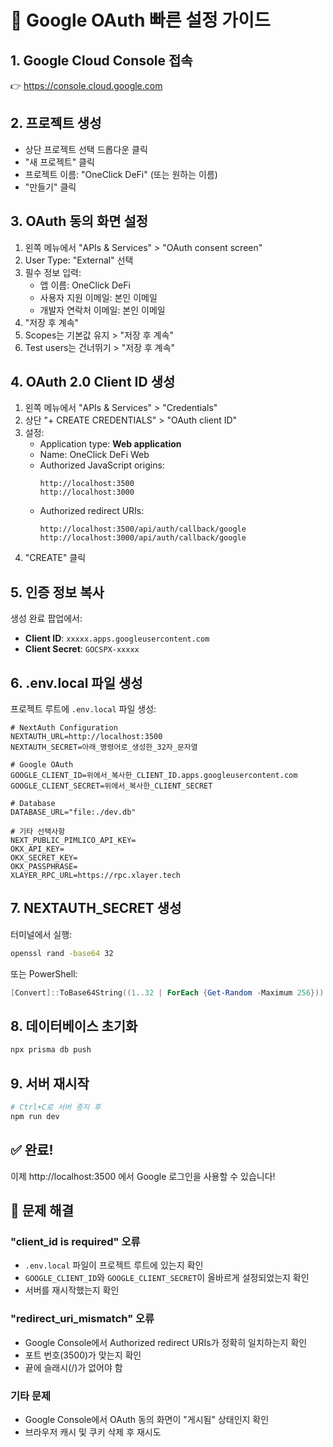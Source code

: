 # 🚀 Google OAuth 빠른 설정 가이드

## 1. Google Cloud Console 접속
👉 https://console.cloud.google.com

## 2. 프로젝트 생성
- 상단 프로젝트 선택 드롭다운 클릭
- "새 프로젝트" 클릭
- 프로젝트 이름: "OneClick DeFi" (또는 원하는 이름)
- "만들기" 클릭

## 3. OAuth 동의 화면 설정
1. 왼쪽 메뉴에서 "APIs & Services" > "OAuth consent screen"
2. User Type: "External" 선택
3. 필수 정보 입력:
   - 앱 이름: OneClick DeFi
   - 사용자 지원 이메일: 본인 이메일
   - 개발자 연락처 이메일: 본인 이메일
4. "저장 후 계속"
5. Scopes는 기본값 유지 > "저장 후 계속"
6. Test users는 건너뛰기 > "저장 후 계속"

## 4. OAuth 2.0 Client ID 생성
1. 왼쪽 메뉴에서 "APIs & Services" > "Credentials"
2. 상단 "+ CREATE CREDENTIALS" > "OAuth client ID"
3. 설정:
   - Application type: **Web application**
   - Name: OneClick DeFi Web
   - Authorized JavaScript origins:
     ```
     http://localhost:3500
     http://localhost:3000
     ```
   - Authorized redirect URIs:
     ```
     http://localhost:3500/api/auth/callback/google
     http://localhost:3000/api/auth/callback/google
     ```
4. "CREATE" 클릭

## 5. 인증 정보 복사
생성 완료 팝업에서:
- **Client ID**: `xxxxx.apps.googleusercontent.com`
- **Client Secret**: `GOCSPX-xxxxx`

## 6. .env.local 파일 생성
프로젝트 루트에 `.env.local` 파일 생성:

```env
# NextAuth Configuration
NEXTAUTH_URL=http://localhost:3500
NEXTAUTH_SECRET=아래_명령어로_생성한_32자_문자열

# Google OAuth
GOOGLE_CLIENT_ID=위에서_복사한_CLIENT_ID.apps.googleusercontent.com
GOOGLE_CLIENT_SECRET=위에서_복사한_CLIENT_SECRET

# Database
DATABASE_URL="file:./dev.db"

# 기타 선택사항
NEXT_PUBLIC_PIMLICO_API_KEY=
OKX_API_KEY=
OKX_SECRET_KEY=
OKX_PASSPHRASE=
XLAYER_RPC_URL=https://rpc.xlayer.tech
```

## 7. NEXTAUTH_SECRET 생성
터미널에서 실행:
```bash
openssl rand -base64 32
```

또는 PowerShell:
```powershell
[Convert]::ToBase64String((1..32 | ForEach {Get-Random -Maximum 256}))
```

## 8. 데이터베이스 초기화
```bash
npx prisma db push
```

## 9. 서버 재시작
```bash
# Ctrl+C로 서버 중지 후
npm run dev
```

## ✅ 완료!
이제 http://localhost:3500 에서 Google 로그인을 사용할 수 있습니다!

## 🔧 문제 해결

### "client_id is required" 오류
- `.env.local` 파일이 프로젝트 루트에 있는지 확인
- `GOOGLE_CLIENT_ID`와 `GOOGLE_CLIENT_SECRET`이 올바르게 설정되었는지 확인
- 서버를 재시작했는지 확인

### "redirect_uri_mismatch" 오류
- Google Console에서 Authorized redirect URIs가 정확히 일치하는지 확인
- 포트 번호(3500)가 맞는지 확인
- 끝에 슬래시(/)가 없어야 함

### 기타 문제
- Google Console에서 OAuth 동의 화면이 "게시됨" 상태인지 확인
- 브라우저 캐시 및 쿠키 삭제 후 재시도